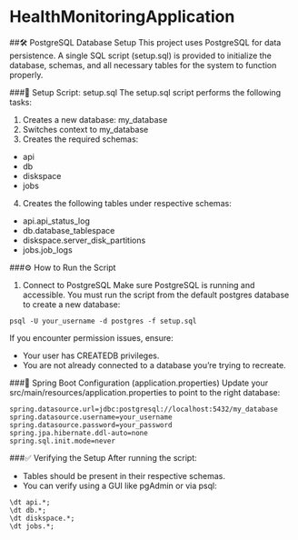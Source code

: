 # HealthMonitoringApplication

##🛠️ PostgreSQL Database Setup
This project uses PostgreSQL for data persistence. A single SQL script (setup.sql) is provided to initialize the database, schemas, and all necessary tables for the system to function properly.

###📄 Setup Script: setup.sql
The setup.sql script performs the following tasks:

1. Creates a new database: my_database
2. Switches context to my_database
3. Creates the required schemas:
- api
- db
- diskspace
- jobs

4. Creates the following tables under respective schemas:
- api.api_status_log
- db.database_tablespace
- diskspace.server_disk_partitions
- jobs.job_logs

###⚙️ How to Run the Script
1. Connect to PostgreSQL
Make sure PostgreSQL is running and accessible.
You must run the script from the default postgres database to create a new database:

```psql -U your_username -d postgres -f setup.sql```

If you encounter permission issues, ensure:
- Your user has CREATEDB privileges.
- You are not already connected to a database you’re trying to recreate.

###🔧 Spring Boot Configuration (application.properties)
Update your src/main/resources/application.properties to point to the right database:

```
spring.datasource.url=jdbc:postgresql://localhost:5432/my_database
spring.datasource.username=your_username
spring.datasource.password=your_password
spring.jpa.hibernate.ddl-auto=none
spring.sql.init.mode=never
```

###✅ Verifying the Setup
After running the script:
- Tables should be present in their respective schemas.
- You can verify using a GUI like pgAdmin or via psql:

```
\dt api.*;
\dt db.*;
\dt diskspace.*;
\dt jobs.*;
```
